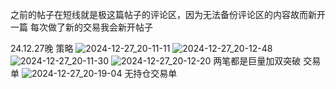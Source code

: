 之前的帖子在短线就是极这篇帖子的评论区，因为无法备份评论区的内容故而新开一篇
每次做了新的交易我会新开帖子


24.12.27晚
策略
![2024-12-27_20-11-11](https://github.com/user-attachments/assets/b4c63ff5-7c77-4058-847b-d0218e609101)
![2024-12-27_20-12-48](https://github.com/user-attachments/assets/14c326b7-de36-4144-889d-00cfe0d3173d)
![2024-12-27_20-11-30](https://github.com/user-attachments/assets/8d7f6323-e3f6-4899-9c09-706a07dbff64)
![2024-12-27_20-12-20](https://github.com/user-attachments/assets/e933a6f8-1615-4da7-88a2-ae52efa119e2)
两笔都是巨量加双突破
交易单
![2024-12-27_20-19-04](https://github.com/user-attachments/assets/32dce718-4cd8-4e5c-bf49-f7a7aa71f017)
无持仓交易单